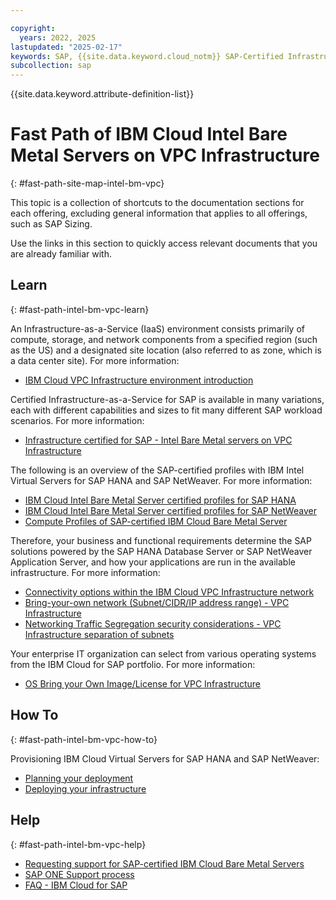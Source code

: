 ```yaml
---

copyright:
  years: 2022, 2025
lastupdated: "2025-02-17"
keywords: SAP, {{site.data.keyword.cloud_notm}} SAP-Certified Infrastructure, {{site.data.keyword.ibm_cloud_sap}}, SAP Workloads
subcollection: sap
---
```


{{site.data.keyword.attribute-definition-list}}


# Fast Path of IBM Cloud Intel Bare Metal Servers on VPC Infrastructure
{: #fast-path-site-map-intel-bm-vpc}

This topic is a collection of shortcuts to the documentation sections for each offering, excluding general information that applies to all offerings, such as SAP Sizing.

Use the links in this section to quickly access relevant documents that you are already familiar with.

## Learn
{: #fast-path-intel-bm-vpc-learn}

An Infrastructure-as-a-Service (IaaS) environment consists primarily of compute, storage, and network components from a specified region (such as the US) and a designated site location (also referred to as zone, which is a data center site). For more information:
- [IBM Cloud VPC Infrastructure environment introduction](/docs/sap?topic=sap-vpc-env-introduction)

Certified Infrastructure-as-a-Service for SAP is available in many variations, each with different capabilities and sizes to fit many different SAP workload scenarios. For more information:
- [Infrastructure certified for SAP - Intel Bare Metal servers on VPC Infrastructure](/docs/sap?topic=sap-iaas-offerings#iaas-intel-bm-vpc)

The following is an overview of the SAP-certified profiles with IBM Intel Virtual Servers for SAP HANA and SAP NetWeaver. For more information:
- [IBM Cloud Intel Bare Metal Server certified profiles for SAP HANA](/docs/sap?topic=sap-hana-iaas-offerings-profiles-intel-bm-vpc)
- [IBM Cloud Intel Bare Metal Server certified profiles for SAP NetWeaver](/docs/sap?topic=sap-nw-iaas-offerings-profiles-intel-bm-vpc)
- [Compute Profiles of SAP-certified IBM Cloud Bare Metal Server](/docs/sap?topic=sap-compute-os-design-considerations#compute-baremetal)

Therefore, your business and functional requirements determine the SAP solutions powered by the SAP HANA Database Server or SAP NetWeaver Application Server, and how your applications are run in the available infrastructure. For more information:
- [Connectivity options within the IBM Cloud VPC Infrastructure network](/docs/sap?topic=sap-determine-access#determine-access-connectivity-options-vpc)
- [Bring-your-own network (Subnet/CIDR/IP address range) - VPC Infrastructure](/docs/sap?topic=sap-networking-design-considerations#network-connectivity-byo-vpc)
- [Networking Traffic Segregation security considerations - VPC Infrastructure separation of subnets](/docs/sap?topic=sap-networking-design-considerations#network-security-vpc-separate-subnets)


Your enterprise IT organization can select from various operating systems from the IBM Cloud for SAP portfolio. For more information:
- [OS Bring your Own Image/License for VPC Infrastructure](/docs/sap?topic=sap-compute-os-design-considerations#os-byos)




## How To
{: #fast-path-intel-bm-vpc-how-to}

Provisioning IBM Cloud Virtual Servers for SAP HANA and SAP NetWeaver:
- [Planning your deployment](/docs/sap?topic=sap-bm-vpc-planning-items)
- [Deploying your infrastructure](/docs/sap?topic=sap-bm-vpc-set-up-infrastructure)


## Help
{: #fast-path-intel-bm-vpc-help}

- [Requesting support for SAP-certified IBM Cloud Bare Metal Servers](/docs/sap?topic=sap-help-support#ibm-cloud-support-case)
- [SAP ONE Support process](/docs/sap?topic=sap-help-support#sap-one-support)
- [FAQ - IBM Cloud for SAP](/docs/sap?topic=sap-faq-ibm-cloud-for-sap)
